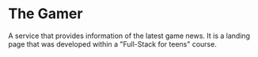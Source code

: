 # The Gamer

A service that provides information of the latest game news. It is a landing page that was developed within a "Full-Stack for teens" course.
